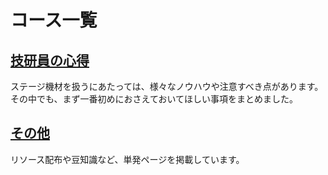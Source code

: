 # コース一覧

## [技研員の心得](./general-beginner/)

ステージ機材を扱うにあたっては、様々なノウハウや注意すべき点があります。
その中でも、まず一番初めにおさえておいてほしい事項をまとめました。

## [その他](./misc/)

リソース配布や豆知識など、単発ページを掲載しています。
